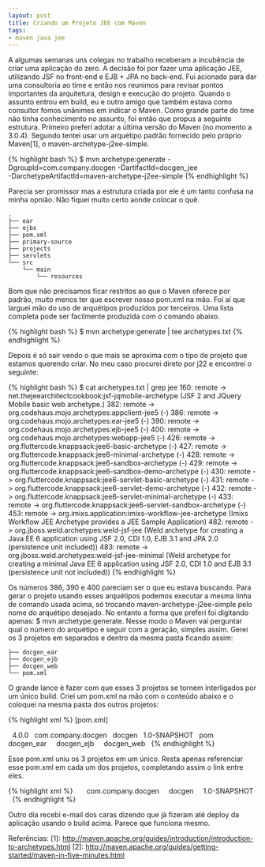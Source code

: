 ```yaml
---
layout: post
title: Criando um Projeto JEE com Maven
tags:
- maven java jee
---
```

A algumas semanas uns colegas no trabalho receberam a incubência de criar uma aplicação do zero. A decisão foi por fazer uma aplicação JEE, utilizando JSF no front-end e EJB + JPA no back-end. Fui acionado para dar uma consultoria ao time e então nos reunimos para revisar pontos importantes da arquitetura, design e execução do projeto. Quando o assunto entrou em build, eu e outro amigo que também estava como consultor fomos unânimes em indicar o Maven. Como grande parte do time não tinha conhecimento no assunto, foi então que propus a seguinte estrutura.
Primeiro preferi adotar a última versão do Maven (no momento a 3.0.4). Segundo tentei usar um arquétipo padrão fornecido pelo próprio Maven[1], o maven-archetype-j2ee-simple.

{% highlight bash %}
$ mvn archetype:generate -DgroupId=com.company.docgen -DartifactId=docgen_jee \
-DarchetypeArtifactId=maven-archetype-j2ee-simple
{% endhighlight %}

Parecia ser promissor mas a estrutura criada por ele é um tanto confusa na minha opnião. Nâo fiquei muito certo aonde colocar o quê.

	.
	├── ear
	├── ejbs
	├── pom.xml
	├── primary-source
	├── projects
	├── servlets
	└── src
	    └── main
	        └── resources

Bom que não precisamos ficar restritos ao que o Maven oferece por padrão, muito menos ter que escrever nosso pom.xml na mão. Foi aí que larguei mão do uso de arquétipos produzidos por terceiros. Uma lista completa pode ser facilmente produzida com o comando abaixo.

{% highlight bash %}
$ mvn archetype:generate | tee archetypes.txt
{% endhighlight %}

Depois é só sair vendo o que mais se aproxima com o tipo de projeto que estamos querendo criar. No meu caso procurei direto por j22 e encontrei o seguinte:

{% highlight bash %}
$ cat archetypes.txt | grep jee
160: remote -> net.thejeearchitectcookbook:jsf-jqmobile-archetype 
	(JSF 2 and JQuery Mobile basic web archetype.)
382: remote -> org.codehaus.mojo.archetypes:appclient-jee5 (-)
386: remote -> org.codehaus.mojo.archetypes:ear-jee5 (-)
390: remote -> org.codehaus.mojo.archetypes:ejb-jee5 (-)
400: remote -> org.codehaus.mojo.archetypes:webapp-jee5 (-)
426: remote -> org.fluttercode.knappsack:jee6-basic-archetype (-)
427: remote -> org.fluttercode.knappsack:jee6-minimal-archetype (-)
428: remote -> org.fluttercode.knappsack:jee6-sandbox-archetype (-)
429: remote -> org.fluttercode.knappsack:jee6-sandbox-demo-archetype (-)
430: remote -> org.fluttercode.knappsack:jee6-servlet-basic-archetype (-)
431: remote -> org.fluttercode.knappsack:jee6-servlet-demo-archetype (-)
432: remote -> org.fluttercode.knappsack:jee6-servlet-minimal-archetype (-)
433: remote -> org.fluttercode.knappsack:jee6-servlet-sandbox-archetype (-)
453: remote -> org.imixs.application:imixs-workflow-jee-archetype 
	(Imixs Workflow JEE Archetype provides a JEE Sample Application)
482: remote -> org.jboss.weld.archetypes:weld-jsf-jee 
	(Weld archetype for creating a Java EE 6 application using JSF 2.0, 
	CDI 1.0, EJB 3.1 and JPA 2.0 (persistence unit included))
483: remote -> org.jboss.weld.archetypes:weld-jsf-jee-minimal 
	(Weld archetype for creating a minimal Java EE 6 application using JSF 2.0, 
	CDI 1.0 and EJB 3.1 (persistence unit not included))
{% endhighlight %}

Os números 386, 390 e 400 pareciam ser o que eu estava buscando. Para gerar o projeto usando esses arquétipos podemos executar a mesma linha de comando usada acima, só trocando maven-archetype-j2ee-simple pelo nome do arquétipo desejado. No entanto a forma que preferi foi digitando apenas: $ mvn archetype:generate. Nesse modo o Maven vai perguntar qual o número do arquétipo e seguir com a geração, simples assim. Gerei os 3 projetos em separados e dentro da mesma pasta ficando assim:

	├── docgen_ear
	├── docgen_ejb
	├── docgen_web
	└── pom.xml

O grande lance é fazer com que esses 3 projetos se tornem interligados por um único build. Criei um pom.xml na mão com o conteúdo abaixo e o coloquei na mesma pasta dos outros projetos:

{% highlight xml %}
[pom.xml]
<?xml version="1.0" encoding="UTF-8"?>
<project xmlns="http://maven.apache.org/POM/4.0.0" 
xmlns:xsi="http://www.w3.org/2001/XMLSchema-instance" 
xsi:schemaLocation="http://maven.apache.org/POM/4.0.0 
http://maven.apache.org/xsd/maven-4.0.0.xsd">
  <modelVersion>4.0.0</modelVersion>
  <groupId>com.company.docgen</groupId>
  <artifactId>docgen</artifactId>
  <version>1.0-SNAPSHOT</version>
  <packaging>pom</packaging>
  <modules>
    <module>docgen_ear</module>
    <module>docgen_ejb</module>
    <module>docgen_web</module>
  </modules>
</project>
{% endhighlight %}

Esse pom.xml uniu os 3 projetos em um único. Resta apenas referenciar esse pom.xml em cada um dos projetos, completando assim o link entre eles.

{% highlight xml %}
  <parent>
    <groupId>com.company.docgen</groupId>
    <artifactId>docgen</artifactId>
    <version>1.0-SNAPSHOT</version>
  </parent>
{% endhighlight %}

Outro dia recebi e-mail dos caras dizendo que já fizeram até deploy da aplicação usando o build acima. Parece que funciona mesmo.

Referências:
[1]: http://maven.apache.org/guides/introduction/introduction-to-archetypes.html
[2]: http://maven.apache.org/guides/getting-started/maven-in-five-minutes.html
